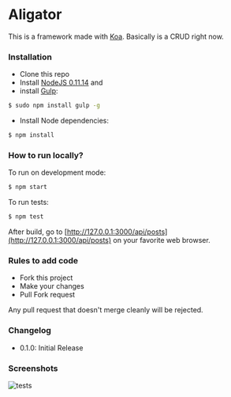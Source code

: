 Aligator
===

This is a framework made with [Koa](http://koajs.com/). Basically is a CRUD right now.

### Installation ###

* Clone this repo
* Install [NodeJS 0.11.14](http://nodejs.org/dist/v0.11.14/) and
* install [Gulp](https://github.com/gulpjs/gulp/):
```bash
$ sudo npm install gulp -g
```
* Install Node dependencies:
```bash
$ npm install
```

### How to run locally? ###
To run on development mode:
```bash
$ npm start
```
To run tests:
```bash
$ npm test
```

After build, go to [http://127.0.0.1:3000/api/posts](http://127.0.0.1:3000/api/posts) on your favorite web browser.

### Rules to add code ###

* Fork this project
* Make your changes
* Pull Fork request

Any pull request that doesn't merge cleanly will be rejected.

### Changelog ###
* 0.1.0: Initial Release

### Screenshots ###

![tests](http://i.imgur.com/qUevqPR.png)
